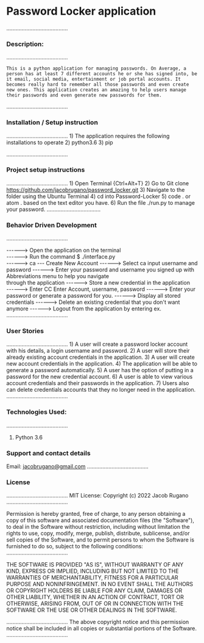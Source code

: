 
# Password Locker application
........................................
### Description: 
........................................

    This is a python application for managing passwords. On Average, a person has at least 7 different accounts he or she has signed into, be it email, social media, entertainment or job portal accounts. It becomes really hard to remember all those passwords and even create new ones. This application creates an amazing to help users manage their passwords and even generate new passwords for them.
........................................
### Installation / Setup instruction
........................................
    1) The application requires the following installations to operate
    2) python3.6
    3) pip  

........................................
### Project setup instructions
........................................
     1) Open Terminal {Ctrl+Alt+T}
     2) Go to Git clone https://github.com/jacobrugano/password_locker.git
     3) Navigate to the folder using the Ubuntu Terminal
     4) cd into Password-Locker
     5) code . or atom . based on the text editor you have.
     6) Run the file ./run.py to manage your password.
...................................
### Behavior Driven Development
........................................

------> Open the application on the terminal	
------> Run the command $ ./interface.py	
------> ca --- Create New Account
------> Select ca	input username and password
------> Enter your password and username you signed up with	Abbreviations menu to help you navigate     
        through the application
------> Store a new credential in the application	
------> Enter CC	Enter Account, username, password
------> Enter your password or generate a password for you.
------> Display all stored credentials
------> Delete an existing credential that you don't want anymore
------> Logout from the application by entering ex.
........................................
### User Stories
........................................
    1) A user will create a password locker account with his details, a login username and password.
    2) A user will store their already existing account credentials in the application.
    3) A user will create new account credentials in the application. 
    4) The application will be able to generate a password automatically.
    5) A user has the option of putting in a password for the new credential account. 
    6) A user is able to view various account credentials and their passwords in the application.
    7) Users also can delete credentials accounts that they no longer need in the application.
........................................
### Technologies Used:
........................................
  1) Python 3.6

### Support and contact details
  Email: jacobrugano@gmail.com
........................................
### License
........................................
MIT License:
Copyright (c) 2022 Jacob Rugano
........................................

Permission is hereby granted, free of charge, to any person obtaining a copy of this software and associated documentation files (the "Software"), to deal in the Software without restriction, including without limitation the rights to use, copy, modify, merge, publish, distribute, sublicense, and/or sell copies of the Software, and to permit persons to whom the Software is furnished to do so, subject to the following conditions:
........................................

THE SOFTWARE IS PROVIDED "AS IS", WITHOUT WARRANTY OF ANY KIND, EXPRESS OR IMPLIED, INCLUDING BUT NOT LIMITED TO THE WARRANTIES OF MERCHANTABILITY, FITNESS FOR A PARTICULAR PURPOSE AND NONINFRINGEMENT. IN NO EVENT SHALL THE AUTHORS OR COPYRIGHT HOLDERS BE LIABLE FOR ANY CLAIM, DAMAGES OR OTHER LIABILITY, WHETHER IN AN ACTION OF CONTRACT, TORT OR OTHERWISE, ARISING FROM, OUT OF OR IN CONNECTION WITH THE SOFTWARE OR THE USE OR OTHER DEALINGS IN THE SOFTWARE.

........................................
The above copyright notice and this permission notice shall be included in all copies or substantial portions of the Software.
........................................
